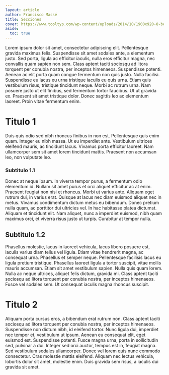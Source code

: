 ```yaml
---
layout: article
author: Francisco Massé
title: Secciones
cover: https://www.tooltyp.com/wp-content/uploads/2014/10/1900x920-8-beneficios-de-usar-imagenes-en-nuestros-sitios-web.jpg
aside:
  toc: true
---
```


Lorem ipsum dolor sit amet, consectetur adipiscing elit. Pellentesque gravida maximus felis. Suspendisse sit amet sodales ante, a elementum justo. Sed porta, ligula ac efficitur iaculis, nulla eros efficitur magna, nec convallis quam sapien non sem. Class aptent taciti sociosqu ad litora torquent per conubia nostra, per inceptos himenaeos. Suspendisse potenti. Aenean ac elit porta quam congue fermentum non quis justo. Nulla facilisi. Suspendisse eu lacus eu urna tristique iaculis eu quis urna. Etiam quis vestibulum risus, tristique tincidunt neque. Morbi ac rutrum urna. Nam posuere justo ut elit finibus, sed fermentum tortor faucibus. Ut ut gravida ex. Praesent sit amet tristique dolor. Donec sagittis leo ac elementum laoreet. Proin vitae fermentum enim.

# Titulo 1
Duis quis odio sed nibh rhoncus finibus in non est. Pellentesque quis enim quam. Integer eu nibh massa. Ut eu imperdiet ante. Vestibulum ultrices eleifend mauris, ac tincidunt lacus. Vivamus porta efficitur laoreet. Nam ullamcorper sem sit amet lorem tincidunt mattis. Praesent non accumsan leo, non vulputate leo.

### Subtitulo 1.1
Donec at neque ipsum. In viverra tempor purus, a fermentum odio elementum id. Nullam sit amet purus et orci aliquet efficitur ac at enim. Praesent feugiat non nisi et rhoncus. Morbi ut varius ante. Aliquam eget rutrum dui, in varius erat. Quisque at lacus nec diam euismod aliquet nec in metus. Vivamus condimentum dictum metus eu bibendum. Donec pretium nulla quam, ac porttitor dui ultricies vel. In hac habitasse platea dictumst. Aliquam et tincidunt elit. Nam aliquet, nunc a imperdiet euismod, nibh quam maximus orci, et viverra risus justo ut turpis. Curabitur at tempor nulla.

## Subtitulo 1.2 
Phasellus molestie, lacus in laoreet vehicula, lacus libero posuere est, iaculis varius diam tellus vel ligula. Etiam vitae hendrerit magna, ac consequat urna. Phasellus et semper neque. Pellentesque facilisis lacus eu ligula pretium tristique. Phasellus laoreet ligula a tortor suscipit, vitae mollis mauris accumsan. Etiam sit amet vestibulum sapien. Nulla quis quam lorem. Nulla ac neque ultrices, aliquet felis dictum, gravida mi. Class aptent taciti sociosqu ad litora torquent per conubia nostra, per inceptos himenaeos. Fusce vel sodales sem. Ut consequat iaculis magna rhoncus suscipit.

# Titulo 2
Aliquam porta cursus eros, a bibendum erat rutrum non. Class aptent taciti sociosqu ad litora torquent per conubia nostra, per inceptos himenaeos. Suspendisse non dictum nibh, id eleifend tortor. Nunc ligula dui, imperdiet nec tempor et, vestibulum ut ipsum. Aenean eu consequat elit, eget euismod est. Suspendisse potenti. Fusce magna urna, porta in sollicitudin sed, pulvinar a dui. Integer sed orci auctor, tempus est in, feugiat magna. Sed vestibulum sodales ullamcorper. Donec vel lorem quis nunc commodo consectetur. Cras molestie mattis eleifend. Aliquam nec lectus vehicula, lobortis dolor sit amet, molestie enim. Duis gravida sem risus, a iaculis dui gravida sit amet.


